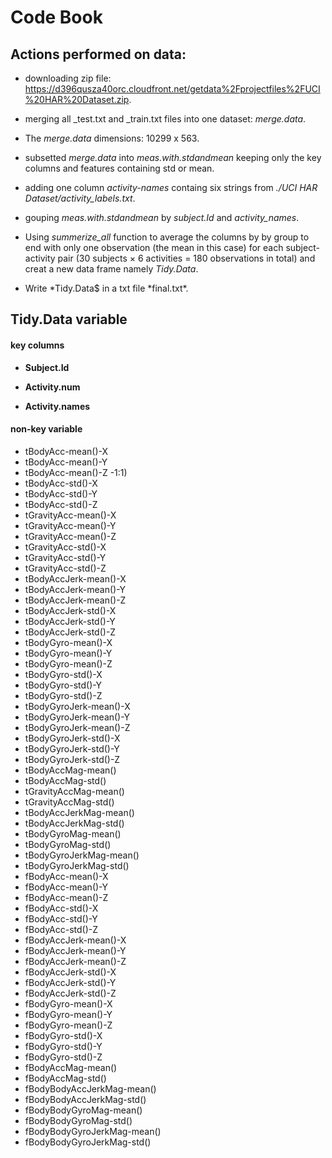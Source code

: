 Code Book
=========

Actions performed on data:
--------------------------

-   downloading zip file: <https://d396qusza40orc.cloudfront.net/getdata%2Fprojectfiles%2FUCI%20HAR%20Dataset.zip>.

-   merging all \_test.txt and \_train.txt files into one dataset: *merge.data*.

-   The *merge.data* dimensions: 10299 x 563.

-   subsetted *merge.data* into *meas.with.stdandmean* keeping only the key columns and features containing std or mean.

-   adding one column *activity-names* containg six strings from *./UCI HAR Dataset/activity\_labels.txt*.

-   gouping *meas.with.stdandmean* by *subject.Id* and *activity\_names*.

-   Using *summerize\_all* function to average the columns by by group to end with only one observation (the mean in this case) for each subject-activity pair (30 subjects × 6 activities = 180 observations in total) and creat a new data frame namely *Tidy.Data*.

-   Write *Tidy.Data$ in a txt file *final.txt\*.

Tidy.Data variable
------------------

#### key columns

-   **Subject.Id**

-   **Activity.num**

-   **Activity.names**

#### non-key variable

-   tBodyAcc-mean()-X
-   tBodyAcc-mean()-Y
-   tBodyAcc-mean()-Z -1:1)
-   tBodyAcc-std()-X
-   tBodyAcc-std()-Y
-   tBodyAcc-std()-Z
-   tGravityAcc-mean()-X
-   tGravityAcc-mean()-Y
-   tGravityAcc-mean()-Z
-   tGravityAcc-std()-X
-   tGravityAcc-std()-Y
-   tGravityAcc-std()-Z
-   tBodyAccJerk-mean()-X
-   tBodyAccJerk-mean()-Y
-   tBodyAccJerk-mean()-Z
-   tBodyAccJerk-std()-X
-   tBodyAccJerk-std()-Y
-   tBodyAccJerk-std()-Z
-   tBodyGyro-mean()-X
-   tBodyGyro-mean()-Y
-   tBodyGyro-mean()-Z
-   tBodyGyro-std()-X
-   tBodyGyro-std()-Y
-   tBodyGyro-std()-Z
-   tBodyGyroJerk-mean()-X
-   tBodyGyroJerk-mean()-Y
-   tBodyGyroJerk-mean()-Z
-   tBodyGyroJerk-std()-X
-   tBodyGyroJerk-std()-Y
-   tBodyGyroJerk-std()-Z
-   tBodyAccMag-mean()
-   tBodyAccMag-std()
-   tGravityAccMag-mean()
-   tGravityAccMag-std()
-   tBodyAccJerkMag-mean()
-   tBodyAccJerkMag-std()
-   tBodyGyroMag-mean()
-   tBodyGyroMag-std()
-   tBodyGyroJerkMag-mean()
-   tBodyGyroJerkMag-std()
-   fBodyAcc-mean()-X
-   fBodyAcc-mean()-Y
-   fBodyAcc-mean()-Z
-   fBodyAcc-std()-X
-   fBodyAcc-std()-Y
-   fBodyAcc-std()-Z
-   fBodyAccJerk-mean()-X
-   fBodyAccJerk-mean()-Y
-   fBodyAccJerk-mean()-Z
-   fBodyAccJerk-std()-X
-   fBodyAccJerk-std()-Y
-   fBodyAccJerk-std()-Z
-   fBodyGyro-mean()-X
-   fBodyGyro-mean()-Y
-   fBodyGyro-mean()-Z
-   fBodyGyro-std()-X
-   fBodyGyro-std()-Y
-   fBodyGyro-std()-Z
-   fBodyAccMag-mean()
-   fBodyAccMag-std()
-   fBodyBodyAccJerkMag-mean()
-   fBodyBodyAccJerkMag-std()
-   fBodyBodyGyroMag-mean()
-   fBodyBodyGyroMag-std()
-   fBodyBodyGyroJerkMag-mean()
-   fBodyBodyGyroJerkMag-std()

